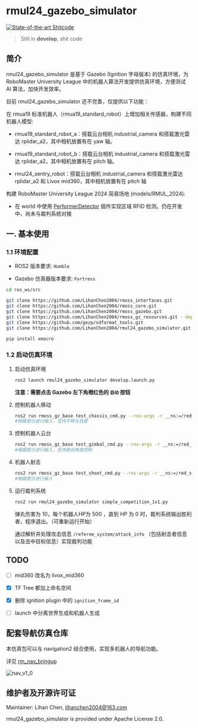 # rmul24_gazebo_simulator

[![State-of-the-art Shitcode](https://img.shields.io/static/v1?label=State-of-the-art&message=Shitcode&color=7B5804)](https://github.com/trekhleb/state-of-the-art-shitcode)

> Still in **develop**, shit code

## 简介

rmul24_gazebo_simulator 是基于 Gazebo (Ignition 字母版本) 的仿真环境，为 RoboMaster University League 中的机器人算法开发提供仿真环境，方便测试 AI 算法，加快开发效率。

目前 rmul24_gazebo_simulator 还不完善，仅提供以下功能：

在 rmua19 标准机器人（rmua19_standard_robot）上增加相关传感器，构建不同机器人模型:

- rmua19_standard_robot_a：搭载云台相机 industrial_camera 和搭载激光雷达 rplidar_a2，其中相机放置有在 yaw 轴。

- rmua19_standard_robot_b：搭载云台相机 industrial_camera 和搭载激光雷达 rplidar_a2，其中相机放置有在 pitch 轴。

- rmul24_sentry_robot：搭载云台相机 industrial_camera 和搭载激光雷达 rplidar_a2 和 Livox mid360，其中相机放置有在 pitch 轴

构建 RoboMaster University League 2024 简易场地 (models/RMUL_2024):

- 在 world 中使用 [PerformerDetector](https://github.com/gazebosim/gz-sim/blob/ign-gazebo6/src/systems/performer_detector/PerformerDetector.hh) 插件实现区域 RFID 检测。仍在开发中，尚未与裁判系统对接

## 一. 基本使用

### 1.1 环境配置

- ROS2 版本要求: `Humble`

- Gazebo 仿真器版本要求: `Fortress`

```sh
cd ros_ws/src

git clone https://github.com/LihanChen2004/rmoss_interfaces.git
git clone https://github.com/LihanChen2004/rmoss_core.git
git clone https://github.com/LihanChen2004/rmoss_gazebo.git
git clone https://github.com/LihanChen2004/rmoss_gz_resources.git --depth=1
git clone https://github.com/gezp/sdformat_tools.git
git clone https://github.com/LihanChen2004/rmul24_gazebo_simulator.git

pip install xmacro
```

### 1.2 启动仿真环境

1. 启动仿真环境

    ```sh
    ros2 launch rmul24_gazebo_simulator develop.launch.py
    ```

    **注意：需要点击 Gazebo 左下角橙红色的 `启动` 按钮**

2. 控制机器人移动

    ```sh
    ros2 run rmoss_gz_base test_chassis_cmd.py --ros-args -r __ns:=/red_standard_robot1/robot_base -p v:=0.3 -p w:=0.3
    #根据提示进行输入，支持平移与自旋
    ```

3. 控制机器人云台

    ```sh
    ros2 run rmoss_gz_base test_gimbal_cmd.py --ros-args -r __ns:=/red_standard_robot1/robot_base
    #根据提示进行输入，支持绝对角度控制
    ```

4. 机器人射击

    ```sh
    ros2 run rmoss_gz_base test_shoot_cmd.py --ros-args -r __ns:=/red_standard_robot1/robot_base
    #根据提示进行输入
    ```

5. 运行裁判系统

    ```sh
    ros2 run rmul24_gazebo_simulator simple_competition_1v1.py
    ```

    弹丸伤害为 10，每个机器人HP为 500 ，直到 HP 为 0 时，裁判系统输出胜利者，程序退出。（可重新运行开始）

    通过解析并处理攻击信息 `/referee_system/attack_info` （包括射击者信息以及击中目标信息）实现裁判功能

## TODO

- [ ] mid360 改名为 livox_mid360

- [x] TF Tree 都加上命名空间

- [x] 删除 ignition plugin 中的 `ignition_frame_id`

- [ ] launch 中分离世界生成和机器人生成

## 配套导航仿真仓库

本仿真包可以与 navigation2 结合使用，实现多机器人的导航功能。

详见 [rm_nav_bringup](https://github.com/LihanChen2004/rm_nav_bringup)

![nav_v1_0](https://raw.githubusercontent.com/LihanChen2004/rm_nav_bringup/main/.docs/nav_v1_0.gif)

## 维护者及开源许可证

Maintainer: Lihan Chen, <lihanchen2004@163.com>

rmul24_gazebo_simulator is provided under Apache License 2.0.
